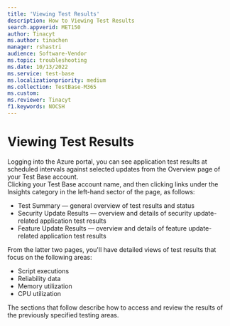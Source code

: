 ```yaml
---
title: 'Viewing Test Results'
description: How to Viewing Test Results
search.appverid: MET150
author: Tinacyt
ms.author: tinachen
manager: rshastri
audience: Software-Vendor
ms.topic: troubleshooting
ms.date: 10/13/2022
ms.service: test-base
ms.localizationpriority: medium
ms.collection: TestBase-M365
ms.custom:
ms.reviewer: Tinacyt
f1.keywords: NOCSH
---
```


# Viewing Test Results

Logging into the Azure portal, you can see application test results at scheduled intervals against selected updates from the Overview page of your Test Base account.  
Clicking your Test Base account name, and then clicking links under the Insights category in the left-hand sector of the page, as follows:

- Test Summary — general overview of test results and status
- Security Update Results — overview and details of security update-related application test results
- Feature Update Results — overview and details of feature update-related application test results

From the latter two pages, you'll have detailed views of test results that focus on the following areas:

- Script executions
- Reliability data
- Memory utilization
- CPU utilization

The sections that follow describe how to access and review the results of the previously specified testing areas.
